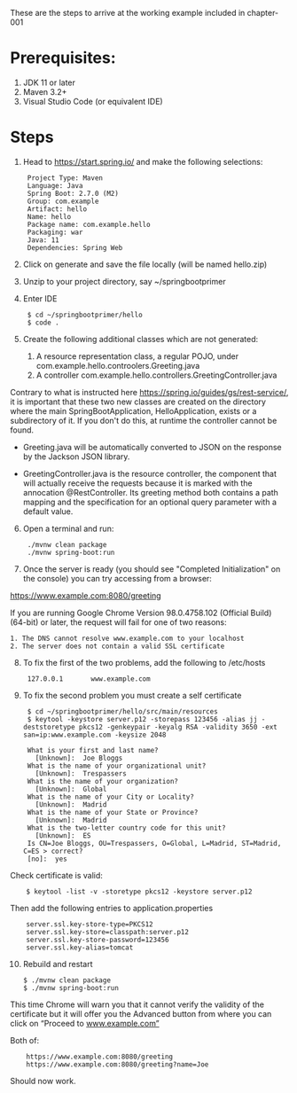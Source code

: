 These are the steps to arrive at the working example included in chapter-001

# Prerequisites:
1. JDK 11 or later
2. Maven 3.2+
3. Visual Studio Code (or equivalent IDE)

# Steps
1. Head to https://start.spring.io/ and make the following selections:

        Project Type: Maven
        Language: Java
        Spring Boot: 2.7.0 (M2)
        Group: com.example
        Artifact: hello
        Name: hello
        Package name: com.example.hello
        Packaging: war
        Java: 11
        Dependencies: Spring Web

2. Click on generate and save the file locally (will be named hello.zip)

3. Unzip to your project directory, say ~/springbootprimer

4. Enter IDE 

        $ cd ~/springbootprimer/hello
        $ code .

5. Create the following additional classes which are not generated:

   1. A resource representation class, a regular POJO, under com.example.hello.controolers.Greeting.java
   2. A controller com.example.hello.controllers.GreetingController.java

Contrary to what is instructed here https://spring.io/guides/gs/rest-service/, it is important that these two new classes are created on the directory where the main SpringBootApplication, HelloApplication, exists or a subdirectory of it.  If you don't do this, at runtime the controller cannot be found.

+ Greeting.java will be automatically converted to JSON on the response by the Jackson JSON library.

+ GreetingController.java is the resource controller, the component that will
actually receive the requests because it is marked with the annocation @RestController.  Its greeting method both contains a path mapping and the specification for an optional query parameter with a default value.

6. Open a terminal and run:

        ./mvnw clean package
        ./mvnw spring-boot:run

7. Once the server is ready (you should see "Completed Initialization" on the console) you can try accessing from a browser:

https://www.example.com:8080/greeting

If you are running Google Chrome Version 98.0.4758.102 (Official Build) (64-bit) or later, the request will fail for one of two reasons:

    1. The DNS cannot resolve www.example.com to your localhost
    2. The server does not contain a valid SSL certificate

8. To fix the first of the two problems, add the following to /etc/hosts

        127.0.0.1       www.example.com

9. To fix the second problem you must create a self certificate

        $ cd ~/springbootprimer/hello/src/main/resources
        $ keytool -keystore server.p12 -storepass 123456 -alias jj -deststoretype pkcs12 -genkeypair -keyalg RSA -validity 3650 -ext san=ip:www.example.com -keysize 2048

        What is your first and last name?
          [Unknown]:  Joe Bloggs
        What is the name of your organizational unit?
          [Unknown]:  Trespassers
        What is the name of your organization?
          [Unknown]:  Global
        What is the name of your City or Locality?
          [Unknown]:  Madrid
        What is the name of your State or Province?
          [Unknown]:  Madrid
        What is the two-letter country code for this unit?
          [Unknown]:  ES
        Is CN=Joe Bloggs, OU=Trespassers, O=Global, L=Madrid, ST=Madrid, C=ES > correct?
        [no]:  yes

Check certificate is valid:

        $ keytool -list -v -storetype pkcs12 -keystore server.p12

Then add the following entries to application.properties

        server.ssl.key-store-type=PKCS12
        server.ssl.key-store=classpath:server.p12
        server.ssl.key-store-password=123456
        server.ssl.key-alias=tomcat

10. Rebuild and restart

        $ ./mvnw clean package
        $ ./mvnw spring-boot:run

This time Chrome will warn you that it cannot verify the validity of the certificate but it will offer you the Advanced button from where you can click on “Proceed to www.example.com”

Both of:

        https://www.example.com:8080/greeting
        https://www.example.com:8080/greeting?name=Joe

Should now work.
